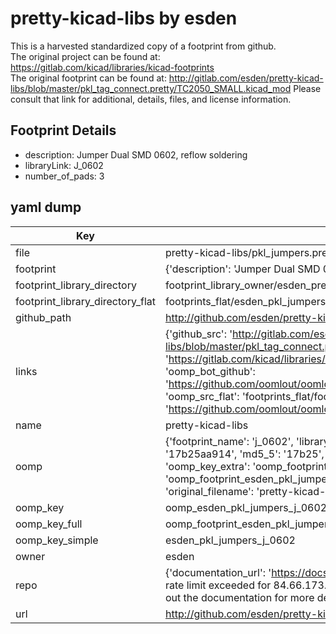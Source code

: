 # pretty-kicad-libs by esden  
This is a harvested standardized copy of a footprint from github.  
The original project can be found at:  
https://gitlab.com/kicad/libraries/kicad-footprints  
The original footprint can be found at:
http://gitlab.com/esden/pretty-kicad-libs/blob/master/pkl_tag_connect.pretty/TC2050_SMALL.kicad_mod
Please consult that link for additional, details, files, and license information.  
## Footprint Details
* description: Jumper Dual SMD 0602, reflow soldering  
* libraryLink: J_0602  
* number_of_pads: 3  
## yaml dump  
| Key | Value |  
| --- | --- |  
| file | pretty-kicad-libs/pkl_jumpers.pretty/J_0602.kicad_mod |  
| footprint | {'description': 'Jumper Dual SMD 0602, reflow soldering', 'libraryLink': 'J_0602', 'number_of_pads': 3} |  
| footprint_library_directory | footprint_library_owner/esden_pretty-kicad-libs |  
| footprint_library_directory_flat | footprints_flat/esden_pkl_jumpers_j_0602/working |  
| github_path | http://github.com/esden/pretty-kicad-libs/blob/master/pkl_jumpers.pretty/J_0602.kicad_mod |  
| links | {'github_src': 'http://gitlab.com/esden/pretty-kicad-libs/blob/master/pkl_tag_connect.pretty/TC2050_SMALL.kicad_mod', 'github_src_repo': 'https://gitlab.com/kicad/libraries/kicad-footprints', 'oomp_bot': 'footprints/esden_pkl_jumpers_j_0602/working', 'oomp_bot_github': 'https://github.com/oomlout/oomlout_oomp_footprint_bot/tree/main/footprints/esden_pkl_jumpers_j_0602/working', 'oomp_src_flat': 'footprints_flat/footprints_flat/esden_pkl_jumpers_j_0602/working', 'oomp_src_flat_github': 'https://github.com/oomlout/oomlout_oomp_footprint_src/tree/main/footprints_flat/esden_pkl_jumpers_j_0602/working'} |  
| name | pretty-kicad-libs |  
| oomp | {'footprint_name': 'j_0602', 'library_name': 'pkl_jumpers', 'md5': '17b25aa914dd856dbc16e34d01495245', 'md5_10': '17b25aa914', 'md5_5': '17b25', 'md5_6': '17b25a', 'oomp_key': 'oomp_esden_pkl_jumpers_j_0602', 'oomp_key_extra': 'oomp_footprint_esden_pkl_jumpers_j_0602', 'oomp_key_full': 'oomp_footprint_esden_pkl_jumpers_j_0602_17b25a', 'oomp_key_simple': 'esden_pkl_jumpers_j_0602', 'original_filename': 'pretty-kicad-libs/pkl_jumpers.pretty/J_0602.kicad_mod', 'owner_name': 'esden'} |  
| oomp_key | oomp_esden_pkl_jumpers_j_0602 |  
| oomp_key_full | oomp_footprint_esden_pkl_jumpers_j_0602 |  
| oomp_key_simple | esden_pkl_jumpers_j_0602 |  
| owner | esden |  
| repo | {'documentation_url': 'https://docs.github.com/rest/overview/resources-in-the-rest-api#rate-limiting', 'message': "API rate limit exceeded for 84.66.173.59. (But here's the good news: Authenticated requests get a higher rate limit. Check out the documentation for more details.)"} |  
| url | http://github.com/esden/pretty-kicad-libs |  

